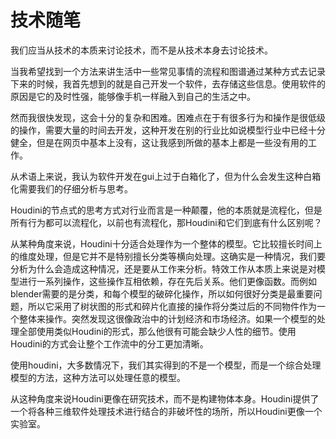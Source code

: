 # 技术随笔

我们应当从技术的本质来讨论技术，而不是从技术本身去讨论技术。

当我希望找到一个方法来讲生活中一些常见事情的流程和图谱通过某种方式去记录下来的时候，我首先想到的就是自己开发一个软件，去存储这些信息。使用软件的原因是它的及时性强，能够像手机一样融入到自己的生活之中。

然而我很快发现，这会十分的复杂和困难。困难点在于有很多行为和操作是很低级的操作，需要大量的时间去开发，这种开发在别的行业比如说模型行业中已经十分健全，但是在网页中基本上没有，这让我感到所做的基本上都是一些没有用的工作。

从术语上来说，我认为软件开发在gui上过于白箱化了，但为什么会发生这种白箱化需要我们的仔细分析与思考。

Houdini的节点式的思考方式对行业而言是一种颠覆，他的本质就是流程化，但是所有行为都可以流程化，以前也有流程化，那Houdini和它们到底有什么区别呢？

从某种角度来说，Houdini十分适合处理作为一个整体的模型。它比较擅长时间上的维度处理，但是它并不是特别擅长分类等横向处理。这确实是一种情况，我们要分析为什么会造成这种情况，还是要从工作来分析。特效工作从本质上来说是对模型进行一系列操作，这些操作互相依赖，存在先后关系。他们更像函数。而例如blender需要的是分类，和每个模型的破碎化操作，所以如何很好分类是最重要问题，所以它采用了树状图的形式和碎片化直接的操作将分类过后的不同物件作为一个整体来操作。突然发现这很像政治中的计划经济和市场经济。如果一个模型的处理全部使用类似Houdini的形式，那么他很有可能会缺少人性的细节。使用Houdini的方式会让整个工作流中的分工更加清晰。

使用houdini，大多数情况下，我们其实得到的不是一个模型，而是一个综合处理模型的方法，这种方法可以处理任意的模型。

从这种角度来说Houdini更像在研究技术，而不是构建物体本身。Houdini提供了一个将各种三维软件处理技术进行结合的非破坏性的场所，所以Houdini更像一个实验室。